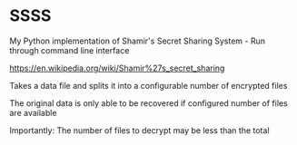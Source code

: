 # SSSS

My Python implementation of Shamir's Secret Sharing System - Run through command line interface

https://en.wikipedia.org/wiki/Shamir%27s_secret_sharing

Takes a data file and splits it into a configurable number of encrypted files

The original data is only able to be recovered if configured number of files are available

Importantly: The number of files to decrypt may be less than the total
